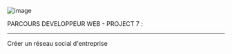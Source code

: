 
![image](https://user-images.githubusercontent.com/73162047/148641509-839cc222-8d6e-4e6d-b372-320e298b9ad0.png)

PARCOURS DEVELOPPEUR WEB - PROJECT 7 :

_________________________________________

Créer un  réseau social d'entreprise 




